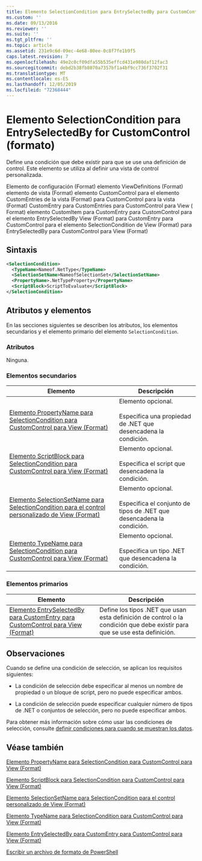 ```yaml
---
title: Elemento SelectionCondition para EntrySelectedBy para CustomControl (Format) | Microsoft Docs
ms.custom: ''
ms.date: 09/13/2016
ms.reviewer: ''
ms.suite: ''
ms.tgt_pltfrm: ''
ms.topic: article
ms.assetid: 231e9c6d-09ec-4e68-80ee-0c8f7fe1b9f5
caps.latest.revision: 7
ms.openlocfilehash: 49e2c0cf09dfa55b535effcd431e980daf12fac3
ms.sourcegitcommit: debd2b38fb8070a7357bf1a4bf9cc736f3702f31
ms.translationtype: MT
ms.contentlocale: es-ES
ms.lasthandoff: 12/05/2019
ms.locfileid: "72368444"
---
```

# <a name="selectioncondition-element-for-entryselectedby-for-customcontrol-format"></a>Elemento SelectionCondition para EntrySelectedBy for CustomControl (formato)

Define una condición que debe existir para que se use una definición de control. Este elemento se utiliza al definir una vista de control personalizada.

Elemento de configuración (Format) elemento ViewDefinitions (Format) elemento de vista (Format) elemento CustomControl para el elemento CustomEntries de la vista (Format) para CustomControl para la vista (Format) CustomEntry para CustomEntries para CustomControl para View ( Format) elemento CustomItem para CustomEntry para CustomControl para el elemento EntrySelectedBy View (Format) para CustomEntry para CustomControl para el elemento SelectionCondition de View (Format) para EntrySelectedBy para CustomControl para View (Format)

## <a name="syntax"></a>Sintaxis

```xml
<SelectionCondition>
  <TypeName>Nameof.NetType</TypeName>
  <SelectionSetName>NameofSelectionSet</SelectionSetName>
  <PropertyName>.NetTypeProperty</PropertyName>
  <ScriptBlock>ScriptToEvaluate</ScriptBlock>
</SelectionCondition>
```

## <a name="attributes-and-elements"></a>Atributos y elementos

En las secciones siguientes se describen los atributos, los elementos secundarios y el elemento primario del elemento `SelectionCondition`.

### <a name="attributes"></a>Atributos

Ninguna.

### <a name="child-elements"></a>Elementos secundarios

|Elemento|Descripción|
|-------------|-----------------|
|[Elemento PropertyName para SelectionCondition para CustomControl para View (Format)](./propertyname-element-for-selectioncondition-for-customcontrol-for-view-format.md)|Elemento opcional.<br /><br /> Especifica una propiedad de .NET que desencadena la condición.|
|[Elemento ScriptBlock para SelectionCondition para CustomControl para View (Format)](./scriptblock-element-for-selectioncondition-for-customcontrol-for-view-format.md)|Elemento opcional.<br /><br /> Especifica el script que desencadena la condición.|
|[Elemento SelectionSetName para SelectionCondition para el control personalizado de View (Format)](./selectionsetname-element-for-selectioncondition-for-customcontrol-for-view-format.md)|Elemento opcional.<br /><br /> Especifica el conjunto de tipos de .NET que desencadena la condición.|
|[Elemento TypeName para SelectionCondition para CustomControl para View (Format)](./typename-element-for-selectioncondition-for-customcontrol-for-view-format.md)|Elemento opcional.<br /><br /> Especifica un tipo .NET que desencadena la condición.|

### <a name="parent-elements"></a>Elementos primarios

|Elemento|Descripción|
|-------------|-----------------|
|[Elemento EntrySelectedBy para CustomEntry para CustomControl para View (Format)](./entryselectedby-element-for-customentry-for-customcontrol-for-view-format.md)|Define los tipos .NET que usan esta definición de control o la condición que debe existir para que se use esta definición.|

## <a name="remarks"></a>Observaciones

Cuando se define una condición de selección, se aplican los requisitos siguientes:

- La condición de selección debe especificar al menos un nombre de propiedad o un bloque de script, pero no puede especificar ambos.

- La condición de selección puede especificar cualquier número de tipos de .NET o conjuntos de selección, pero no puede especificar ambos.

Para obtener más información sobre cómo usar las condiciones de selección, consulte [definir condiciones para cuando se muestran los datos](./defining-conditions-for-displaying-data.md).

## <a name="see-also"></a>Véase también

[Elemento PropertyName para SelectionCondition para CustomControl para View (Format)](./propertyname-element-for-selectioncondition-for-customcontrol-for-view-format.md)

[Elemento ScriptBlock para SelectionCondition para CustomControl para View (Format)](./scriptblock-element-for-selectioncondition-for-customcontrol-for-view-format.md)

[Elemento SelectionSetName para SelectionCondition para el control personalizado de View (Format)](./selectionsetname-element-for-selectioncondition-for-customcontrol-for-view-format.md)

[Elemento TypeName para SelectionCondition para CustomControl para View (Format)](./typename-element-for-selectioncondition-for-customcontrol-for-view-format.md)

[Elemento EntrySelectedBy para CustomEntry para CustomControl para View (Format)](./entryselectedby-element-for-customentry-for-customcontrol-for-view-format.md)

[Escribir un archivo de formato de PowerShell](./writing-a-powershell-formatting-file.md)
